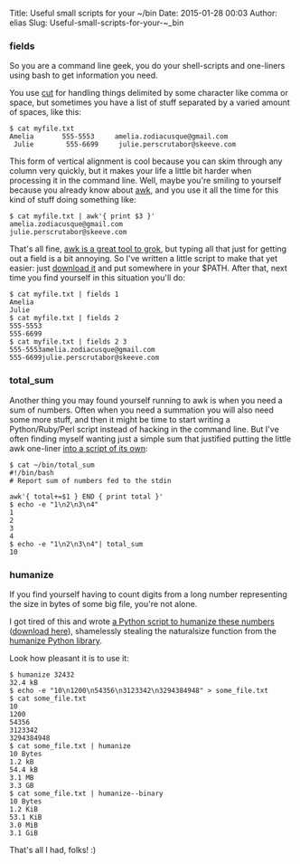 Title: Useful small scripts for your ~/bin
Date: 2015-01-28 00:03
Author: elias
Slug: Useful-small-scripts-for-your-~_bin

### fields


So you are a command line geek, you do your
shell-scripts and one-liners using bash to get information you
need.

You use [cut](http://en.wikipedia.org/wiki/Cut_(Unix))
for handling things delimited by some character like comma or space, but
sometimes you have a list of stuff separated by a varied amount of
spaces, like this:


    $ cat myfile.txt
    Amelia       555-5553     amelia.zodiacusque@gmail.com
     Julie        555-6699     julie.perscrutabor@skeeve.com


This form of vertical alignment is cool because you can skim through any column
very quickly, but it makes your life a little bit harder when processing it in
the command line. Well, maybe you're smiling to yourself because you already
know about [awk](http://en.wikipedia.org/wiki/AWK), and you use it all the time
for this kind of stuff doing something like:  

    $ cat myfile.txt | awk'{ print $3 }'
    amelia.zodiacusque@gmail.com
    julie.perscrutabor@skeeve.com


That's all fine, [awk is a great tool to
grok](http://ferd.ca/awk-in-20-minutes.html), but typing all that just for
getting out a field is a bit annoying. So I've written a little script to make
that yet easier: just [download
it](https://github.com/eliasdorneles/dotfiles/raw/master/bin/fields) and put
somewhere in your $PATH. After that, next time you find yourself in this
situation you'll do:


    $ cat myfile.txt | fields 1
    Amelia
    Julie
    $ cat myfile.txt | fields 2
    555-5553
    555-6699
    $ cat myfile.txt | fields 2 3
    555-5553amelia.zodiacusque@gmail.com
    555-6699julie.perscrutabor@skeeve.com


### total_sum

Another thing you may found yourself running to awk is when you need a sum of
numbers. Often when you need a summation you will also need some more stuff,
and then it might be time to start writing a Python/Ruby/Perl script instead of
hacking in the command line. But I've often finding myself wanting just a
simple sum that justified putting the little awk one-liner [into a script of
its own](https://github.com/eliasdorneles/dotfiles/raw/master/bin/total_sum):


    $ cat ~/bin/total_sum
    #!/bin/bash
    # Report sum of numbers fed to the stdin
    
    awk'{ total+=$1 } END { print total }'
    $ echo -e "1\n2\n3\n4"
    1
    2
    3
    4
    $ echo -e "1\n2\n3\n4"| total_sum
    10


### humanize

If you find yourself having to count digits from a long number representing the
size in bytes of some big file, you're not alone.

I got tired of this and wrote [a Python script to humanize these
numbers](https://github.com/eliasdorneles/dotfiles/blob/master/bin/humanize)
([download
here](https://github.com/eliasdorneles/dotfiles/raw/master/bin/humanize)),
shamelessly stealing the naturalsize function from the [humanize Python
library](https://pypi.python.org/pypi/humanize).

Look how pleasant it is to use it:


    $ humanize 32432
    32.4 kB
    $ echo -e "10\n1200\n54356\n3123342\n3294384948" > some_file.txt
    $ cat some_file.txt
    10
    1200
    54356
    3123342
    3294384948
    $ cat some_file.txt | humanize
    10 Bytes
    1.2 kB
    54.4 kB
    3.1 MB
    3.3 GB
    $ cat some_file.txt | humanize--binary
    10 Bytes
    1.2 KiB
    53.1 KiB
    3.0 MiB
    3.1 GiB


That's all I had, folks! :)
